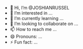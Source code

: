 - 👋 Hi, I’m @JOSHIANRUSSEL
- 👀 I’m interested in ...
- 🌱 I’m currently learning ...
- 💞️ I’m looking to collaborate on ...
- 📫 How to reach me ...
- 😄 Pronouns: ...
- ⚡ Fun fact: ...

<!---
JOSHIANRUSSEL/JOSHIANRUSSEL is a ✨ special ✨ repository because its `README.md` (this file) appears on your GitHub profile.
You can click the Preview link to take a look at your changes.
--->
